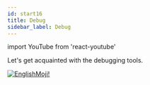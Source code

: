 ```yaml
---
id: start16
title: Debug
sidebar_label: Debug
---
```


import YouTube from 'react-youtube'


Let's get acquainted with the debugging tools.

<YouTube videoId='7tb8JE0-yb4' />

[![EnglishMoji!](/img/logo/englishmoji.png)](https://link-to.app/xvh7Ush9kl)
